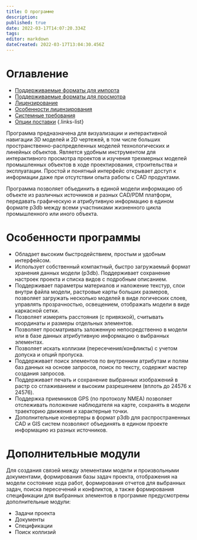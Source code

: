 ```yaml
---
title: О программе
description: 
published: true
date: 2022-03-17T14:07:20.334Z
tags: 
editor: markdown
dateCreated: 2022-03-17T13:04:30.456Z
---
```


# Оглавление
- [Поддерживаемые форматы для импорта](/ru/InterBridge/Документация/О-программе/Поддерживаемые-форматы-для-импорта)
- [Поддерживаемые форматы для просмотра](/ru/InterBridge/Документация/О-программе/Поддерживаемые-форматы-для-просмотра)
- [Лицензирование](/ru/InterBridge/Документация/О-программе/Лицензирование)
- [Особенности лицензирования](/ru/InterBridge/Документация/О-программе/Особенности-лицензирования)
- [Системные требования](/ru/InterBridge/Документация/О-программе/Системные-требования)
- [Опции поставки](/ru/InterBridge/Документация/О-программе/Опции-поставки)
{.links-list}

Программа предназначена для визуализации и интерактивной навигации 3D моделей и 2D чертежей, в том числе больших пространственно-распределенных моделей технологических и линейных объектов. Является удобным инструментом для интерактивного просмотра проектов и изучения трехмерных моделей промышленных объектов в ходе проектирования, строительства и эксплуатации. Простой и понятный интерфейс открывает доступ к информации даже при отсутствии опыта работы с CAD продуктами.

Программа позволяет объединить в единой модели информацию об объекте из различных источников и разных CAD/PDM платформ, передавать графическую и атрибутивную информацию в едином формате p3db между всеми участниками жизненного цикла промышленного или иного объекта.

# Особенности программы
- Обладает высоким быстродействием, простым и удобным интерфейсом.
- Использует собственный компактный, быстро загружаемый формат хранения данных модели (p3db). Поддерживает сохранение настроек проекта и списка видов с подробным описанием.
- Поддерживает параметры материалов и наложение текстур, слои внутри файла модели, растровые карты больших размеров, позволяет загружать несколько моделей в виде логических слоев, управлять прозрачностью, освещением, отображать модели в виде каркасной сетки.
- Позволяет измерять расстояния (с привязкой), считывать координаты и размеры отдельных элементов.
- Позволяет просматривать заложенную непосредственно в модели или в базе данных атрибутивную информацию о выбранных элементах.
- Позволяет искать коллизии (пересечения/конфликты) с учетом допуска и опций пропуска.
- Поддерживает поиск элементов по внутренним атрибутам и полям баз данных на основе запросов, поиск по тексту, содержит мастер создания запросов.
- Поддерживает печать и сохранение выбранных изображений в растр со сглаживанием и высоким разрешением (вплоть до 24576 x 24576).
- Поддержка приемников GPS (по протоколу NMEA) позволяет отслеживать положение наблюдателя на карте, сохранять в модели траекторию движения и характерные точки.
- Дополнительные конвертеры в формат p3db для распространенных CAD и GIS систем позволяют объединять в едином проекте информацию из разных источников.

# Дополнительные модули
Для создания связей между элементами модели и произвольными документами, формирования базы задач проекта, отображения на модели состояние хода работ, формирования отчетов для выбранных задач, поиска пересечений и конфликтов, а также формирования спецификации для выбранных элементов в программе предусмотрены дополнительные модули:
- Задачи проекта
- Документы
- Спецификации
- Поиск коллизий